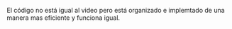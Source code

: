 El código no está igual al video pero está organizado
e implemtado de una manera mas eficiente y funciona
igual.
